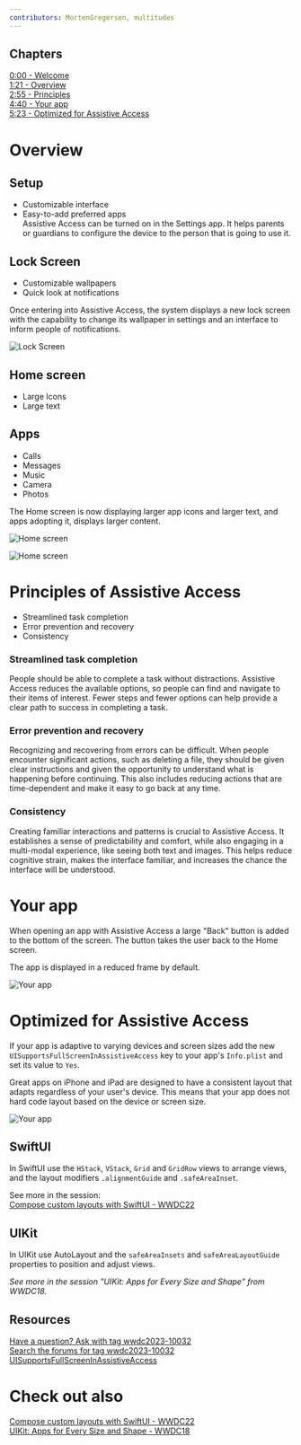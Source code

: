 ```yaml
---
contributors: MortenGregersen, multitudes
---
```

## Chapters
[0:00 - Welcome](https://developer.apple.com/wwdc23/10032)  
[1:21 - Overview](https://developer.apple.com/wwdc23/10032?time=81)  
[2:55 - Principles](https://developer.apple.com/wwdc23/10032?time=175)  
[4:40 - Your app](https://developer.apple.com/wwdc23/10032?time=280)  
[5:23 - Optimized for Assistive Access](https://developer.apple.com/wwdc23/10032?time=323)  

# Overview
## Setup
- Customizable interface  
- Easy-to-add preferred apps  
Assistive Access can be turned on in the Settings app. It helps parents or guardians to configure the device to the person that is going to use it.

## Lock Screen
- Customizable wallpapers  
- Quick look at notifications  

Once entering into Assistive Access, the system displays a new lock screen with the capability to change its wallpaper in settings and an interface to inform people of notifications.

![Lock Screen][lockScreen]  

[lockScreen]: ../../../images/notes/wwdc23/10032/lockScreen.jpg

## Home screen
- Large Icons  
- Large text  

## Apps  
- Calls  
- Messages  
- Music  
- Camera  
- Photos  

The Home screen is now displaying larger app icons and larger text, and apps adopting it, displays larger content.

![Home screen][homeScreen]  

[homeScreen]: ../../../images/notes/wwdc23/10032/homeScreen.jpg

![Home screen][homeScreen2]  

[homeScreen2]: ../../../images/notes/wwdc23/10032/homeScreen2.jpg

# Principles of Assistive Access
- Streamlined task completion
- Error prevention and recovery
- Consistency

### Streamlined task completion
People should be able to complete a task without distractions. Assistive Access reduces the available options, so people can find and navigate to their items of interest. Fewer steps and fewer options can help provide a clear path to success in completing a task. 

### Error prevention and recovery
Recognizing and recovering from errors can be difficult. When people encounter significant actions, such as deleting a file, they should be given clear instructions and given the opportunity to understand what is happening before continuing. This also includes reducing actions that are time-dependent and make it easy to go back at any time.

### Consistency
Creating familiar interactions and patterns is crucial to Assistive Access. It establishes a sense of predictability and comfort, while also engaging in a multi-modal experience, like seeing both text and images. This helps reduce cognitive strain, makes the interface familiar, and increases the chance the interface will be understood.

# Your app
When opening an app with Assistive Access a large "Back" button is added to the bottom of the screen. The button takes the user back to the Home screen.

The app is displayed in a reduced frame by default.

![Your app][app]

[app]: ../../../images/notes/wwdc23/10032/app.jpg


# Optimized for Assistive Access

If your app is adaptive to varying devices and screen sizes add the new `UISupportsFullScreenInAssistiveAccess` key to your app's `Info.plist` and set its value to `Yes`.

Great apps on iPhone and iPad are designed to have a consistent layout that adapts regardless of your user's device. This means that your app does not hard code layout based on the device or screen size.

![Your app][app2]  

[app2]: ../../../images/notes/wwdc23/10032/app2.jpg

## SwiftUI
In SwiftUI use the `HStack`, `VStack`, `Grid` and `GridRow` views to arrange views, and the layout modifiers `.alignmentGuide` and `.safeAreaInset`.

See more in the session:  
[Compose custom layouts with SwiftUI - WWDC22](https://developer.apple.com/wwdc22/10056)  
## UIKit
In UIKit use AutoLayout and the `safeAreaInsets` and `safeAreaLayoutGuide` properties to position and adjust views.

*See more in the session "UIKit: Apps for Every Size and Shape" from WWDC18.*

## Resources
[Have a question? Ask with tag wwdc2023-10032](https://developer.apple.com/forums/tags/wwdc2023-10032)  
[Search the forums for tag wwdc2023-10032](https://developer.apple.com/forums/create/question?tag1=2&tag2=633030)  
[UISupportsFullScreenInAssistiveAccess](https://developer.apple.com/documentation/bundleresources/information_property_list/uisupportsfullscreeninassistiveaccess)  


# Check out also 
[Compose custom layouts with SwiftUI - WWDC22](https://developer.apple.com/wwdc22/10056)  
[UIKit: Apps for Every Size and Shape - WWDC18](https://devstreaming-cdn.apple.com/videos/wwdc/2018/235gkyrtsva0gy/235/235_uikit_apps_for_every_size_and_shape.pdf)
